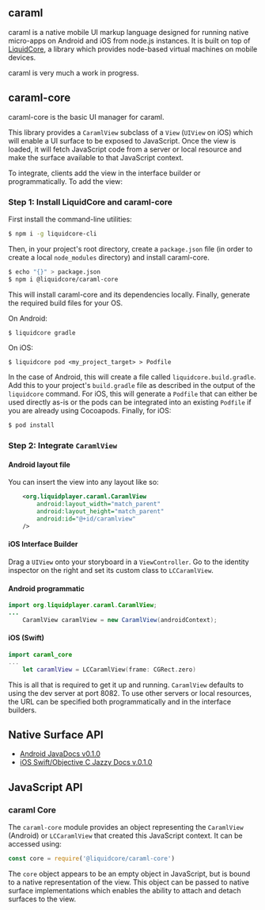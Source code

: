 caraml
------

caraml is a native mobile UI markup language designed for running native micro-apps on Android and iOS
from node.js instances.  It is built on top of [LiquidCore](https://github.com/LiquidPlayer/LiquidCore), a
library which provides node-based virtual machines on mobile devices.

caraml is very much a work in progress.

caraml-core
-----------

caraml-core is the basic UI manager for caraml.

This library provides a `CaramlView` subclass of a `View` (`UIView` on iOS) which will enable a UI
surface to be exposed to JavaScript.  Once the view is loaded, it will fetch JavaScript code from a server or
local resource and make the surface available to that JavaScript context.

To integrate, clients add the view in the interface builder or programmatically.  To add the view:

### Step 1: Install LiquidCore and caraml-core

First install the command-line utilities:

```bash
$ npm i -g liquidcore-cli
```

Then, in your project's root directory, create a `package.json` file (in order to create a local `node_modules`
directory) and install caraml-core.

```bash
$ echo "{}" > package.json
$ npm i @liquidcore/caraml-core
```

This will install caraml-core and its dependencies locally.  Finally, generate the required build files for your OS.

On Android:
```bash
$ liquidcore gradle
```

On iOS:
```
$ liquidcore pod <my_project_target> > Podfile
```

In the case of Android, this will create a file called `liquidcore.build.gradle`.  Add this to your project's
`build.gradle` file as described in the output of the `liquidcore` command.  For iOS, this will generate a `Podfile`
that can either be used directly as-is or the pods can be integrated into an existing
`Podfile` if you are already using Cocoapods.  Finally, for iOS:

```bash
$ pod install
```

### Step 2: Integrate `CaramlView`

#### Android layout file

You can insert the view into any layout like so:

```xml
    <org.liquidplayer.caraml.CaramlView
        android:layout_width="match_parent"
        android:layout_height="match_parent"
        android:id="@+id/caramlview"
    />
```

#### iOS Interface Builder

Drag a `UIView` onto your storyboard in a `ViewController`.  Go to the identity inspector on the right and
set its custom class to `LCCaramlView`.

#### Android programmatic

```java
import org.liquidplayer.caraml.CaramlView;
...
    CaramlView caramlView = new CaramlView(androidContext);
```

#### iOS (Swift)
```swift
import caraml_core
...
    let caramlView = LCCaramlView(frame: CGRect.zero)
```

This is all that is required to get it up and running.  `CaramlView` defaults to using the dev server at port
8082.  To use other servers or local resources, the URL can be specified both programmatically and in the
interface builders.


Native Surface API
------------------

* [Android JavaDocs v0.1.0](https://liquidplayer.github.io/caraml-core-android/0.1.0/index.html)
* [iOS Swift/Objective C Jazzy Docs v.0.1.0](https://liquidplayer.github.io/caraml-core/0.1.0/index.html)

JavaScript API
--------------

### caraml Core

The `caraml-core` module provides an object representing the `CaramlView` (Android) or `LCCaramlView` that
created this JavaScript context.  It can be accessed using:

```javascript
const core = require('@liquidcore/caraml-core')
```

The `core` object appears to be an empty object in JavaScript, but is bound to a native representation
of the view.  This object can be passed to native surface implementations which enables the ability to attach
and detach surfaces to the view.
